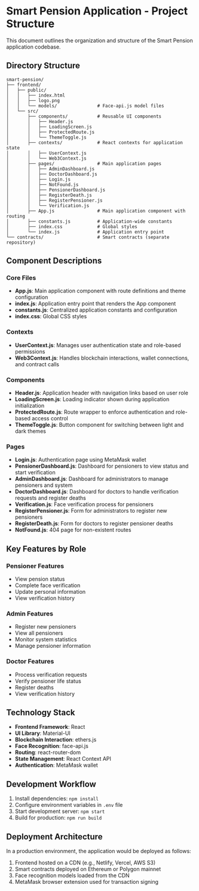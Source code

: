 # Smart Pension Application - Project Structure

This document outlines the organization and structure of the Smart Pension application codebase.

## Directory Structure

```
smart-pension/
├── frontend/
│   ├── public/
│   │   ├── index.html
│   │   ├── logo.png
│   │   └── models/               # Face-api.js model files
│   └── src/
│       ├── components/           # Reusable UI components
│       │   ├── Header.js
│       │   ├── LoadingScreen.js
│       │   ├── ProtectedRoute.js
│       │   └── ThemeToggle.js
│       ├── contexts/             # React contexts for application state
│       │   ├── UserContext.js
│       │   └── Web3Context.js
│       ├── pages/                # Main application pages
│       │   ├── AdminDashboard.js
│       │   ├── DoctorDashboard.js
│       │   ├── Login.js
│       │   ├── NotFound.js
│       │   ├── PensionerDashboard.js
│       │   ├── RegisterDeath.js
│       │   ├── RegisterPensioner.js
│       │   └── Verification.js
│       ├── App.js                # Main application component with routing
│       ├── constants.js          # Application-wide constants
│       ├── index.css             # Global styles
│       └── index.js              # Application entry point
└── contracts/                    # Smart contracts (separate repository)
```

## Component Descriptions

### Core Files

- **App.js**: Main application component with route definitions and theme configuration
- **index.js**: Application entry point that renders the App component
- **constants.js**: Centralized application constants and configuration
- **index.css**: Global CSS styles

### Contexts

- **UserContext.js**: Manages user authentication state and role-based permissions
- **Web3Context.js**: Handles blockchain interactions, wallet connections, and contract calls

### Components

- **Header.js**: Application header with navigation links based on user role
- **LoadingScreen.js**: Loading indicator shown during application initialization
- **ProtectedRoute.js**: Route wrapper to enforce authentication and role-based access control
- **ThemeToggle.js**: Button component for switching between light and dark themes

### Pages

- **Login.js**: Authentication page using MetaMask wallet
- **PensionerDashboard.js**: Dashboard for pensioners to view status and start verification
- **AdminDashboard.js**: Dashboard for administrators to manage pensioners and system
- **DoctorDashboard.js**: Dashboard for doctors to handle verification requests and register deaths
- **Verification.js**: Face verification process for pensioners
- **RegisterPensioner.js**: Form for administrators to register new pensioners
- **RegisterDeath.js**: Form for doctors to register pensioner deaths
- **NotFound.js**: 404 page for non-existent routes

## Key Features by Role

### Pensioner Features
- View pension status
- Complete face verification
- Update personal information
- View verification history

### Admin Features
- Register new pensioners
- View all pensioners
- Monitor system statistics
- Manage pensioner information

### Doctor Features
- Process verification requests
- Verify pensioner life status
- Register deaths
- View verification history

## Technology Stack

- **Frontend Framework**: React
- **UI Library**: Material-UI
- **Blockchain Interaction**: ethers.js
- **Face Recognition**: face-api.js
- **Routing**: react-router-dom
- **State Management**: React Context API
- **Authentication**: MetaMask wallet

## Development Workflow

1. Install dependencies: `npm install`
2. Configure environment variables in `.env` file
3. Start development server: `npm start`
4. Build for production: `npm run build`

## Deployment Architecture

In a production environment, the application would be deployed as follows:

1. Frontend hosted on a CDN (e.g., Netlify, Vercel, AWS S3)
2. Smart contracts deployed on Ethereum or Polygon mainnet
3. Face recognition models loaded from the CDN
4. MetaMask browser extension used for transaction signing 